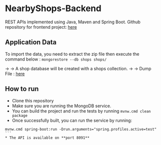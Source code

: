 # NearbyShops-Backend 

REST APIs implemented using Java, Maven and Spring Boot.
Github repository for frontend project: <a href="https://github.com/Abd2rahman/NearbyShops-Frontend-">here</a>

## Application Data

To import the data, you need to extract the zip file then execute the command below :
```mongorestore --db shops shops/```

→ → A shop database will be created with a shops collection.
→ → Dump File : <a href="https://github.com/hiddenfounders/web-coding-challenge/blob/master/dump-shops.zip">here</a>

## How to run

* Clone this repository 
* Make sure you are running the MongoDB service.
* You can build the project and run the tests by running ```mvnw.cmd clean package```
* Once successfully built, you can run the service by running:
``` 
mvnw.cmd spring-boot:run -Drun.arguments="spring.profiles.active=test" ```
* The API is available on **port 8091**